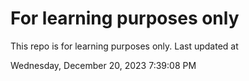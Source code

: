 # For learning purposes only
This repo is for learning purposes only.
Last updated at

Wednesday, December 20, 2023 7:39:08 PM

